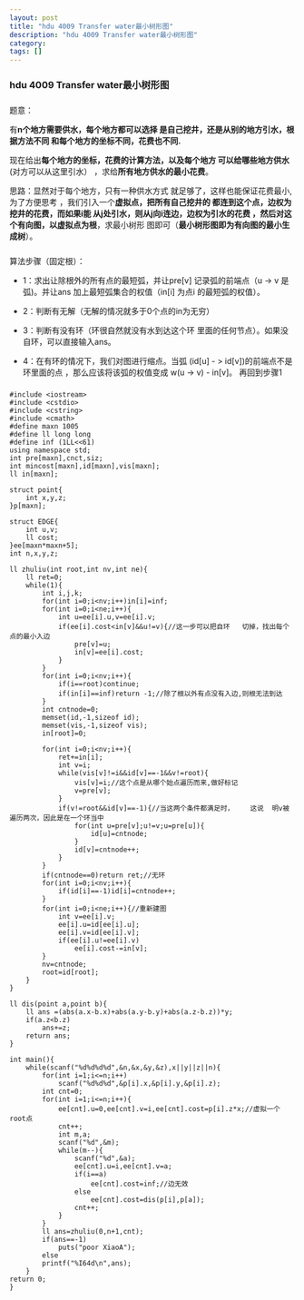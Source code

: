 ```yaml
---
layout: post
title: "hdu 4009 Transfer water最小树形图"
description: "hdu 4009 Transfer water最小树形图"
category: 
tags: []
---
```



### hdu 4009 Transfer water最小树形图 ###

#####
题意：

有**n个地方需要供水，每个地方都可以选择
是自己挖井，还是从别的地方引水，根据方法不同
和每个地方的坐标不同，花费也不同.**

现在给出**每个地方的坐标，花费的计算方法，以及每个地方
可以给哪些地方供水**(对方可以从这里引水）
，求给**所有地方供水的最小花费**。

思路：显然对于每个地方，只有一种供水方式
就足够了，这样也能保证花费最小,为了方便思考
，我们引入一个**虚拟点，把所有自己挖井的
都连到这个点，边权为挖井的花费，而如果i能
从j处引水，则从j向i连边，边权为引水的花费
，然后对这个有向图，以虚拟点为根**，求最小树形
图即可（**最小树形图即为有向图的最小生成树**）。
#####

算法步骤（固定根）：

* 1：求出让除根外的所有点的最短弧，并让pre[v]
记录弧的前端点（u -> v 是弧)。并让ans
加上最短弧集合的权值（in[i] 为点i 的最短弧的权值）。

* 2：判断有无解（无解的情况就多于0个点的in为无穷）

* 3：判断有没有环（环很自然就没有水到达这个环
里面的任何节点）。如果没自环，可以直接输入ans。

* 4：在有环的情况下，我们对图进行缩点。当弧
(id[u] - > id[v])的前端点不是环里面的点
，那么应该将该弧的权值变成 w(u -> v) - in[v]。
再回到步骤1

###
	#include <iostream>
	#include <cstdio>
	#include <cstring>
	#include <cmath>
	#define maxn 1005
	#define ll long long
	#define inf (1LL<<61)
	using namespace std;
	int pre[maxn],cnct,siz;
	int mincost[maxn],id[maxn],vis[maxn];
	ll in[maxn];

	struct point{
		int x,y,z;
	}p[maxn];

	struct EDGE{
		int u,v;
		ll cost;
	}ee[maxn*maxn+5];
	int n,x,y,z;

	ll zhuliu(int root,int nv,int ne){
		ll ret=0;
		while(1){
			int i,j,k;
			for(int i=0;i<nv;i++)in[i]=inf;
			for(int i=0;i<ne;i++){
				int u=ee[i].u,v=ee[i].v;
				if(ee[i].cost<in[v]&&u!=v){//这一步可以把自环	切掉，找出每个点的最小入边
					pre[v]=u;
					in[v]=ee[i].cost;
				}
			}
			for(int i=0;i<nv;i++){
				if(i==root)continue;
				if(in[i]==inf)return -1;//除了根以外有点没有入边,则根无法到达
			}
			int cntnode=0;
			memset(id,-1,sizeof id);
			memset(vis,-1,sizeof vis);
			in[root]=0;

			for(int i=0;i<nv;i++){
				ret+=in[i];
				int v=i;
				while(vis[v]!=i&&id[v]==-1&&v!=root){
					vis[v]=i;//这个点是从哪个始点遍历而来,做好标记
					v=pre[v];
				}
				if(v!=root&&id[v]==-1){//当这两个条件都满足时，	这说	明v被遍历两次，因此是在一个环当中
					for(int u=pre[v];u!=v;u=pre[u]){
						id[u]=cntnode;
					}
					id[v]=cntnode++;
				}
			}
			if(cntnode==0)return ret;//无环
			for(int i=0;i<nv;i++){
				if(id[i]==-1)id[i]=cntnode++;
			}
			for(int i=0;i<ne;i++){//重新建图
				int v=ee[i].v;
				ee[i].u=id[ee[i].u];
				ee[i].v=id[ee[i].v];
				if(ee[i].u!=ee[i].v)
					ee[i].cost-=in[v];
			}
			nv=cntnode;
			root=id[root];
		}
	}

	ll dis(point a,point b){
		ll ans =(abs(a.x-b.x)+abs(a.y-b.y)+abs(a.z-b.z))*y;
		if(a.z<b.z)
			ans+=z;
		return ans;
	}

	int main(){
		while(scanf("%d%d%d%d",&n,&x,&y,&z),x||y||z||n){
			for(int i=1;i<=n;i++)
				scanf("%d%d%d",&p[i].x,&p[i].y,&p[i].z);
			int cnt=0;
			for(int i=1;i<=n;i++){
				ee[cnt].u=0,ee[cnt].v=i,ee[cnt].cost=p[i].z*x;//虚拟一个root点
				cnt++;
				int m,a;
				scanf("%d",&m);
				while(m--){
					scanf("%d",&a);
					ee[cnt].u=i,ee[cnt].v=a;
					if(i==a)
						ee[cnt].cost=inf;//边无效
					else
						ee[cnt].cost=dis(p[i],p[a]);
					cnt++;
				}
			}
			ll ans=zhuliu(0,n+1,cnt);
			if(ans==-1)
				puts("poor XiaoA");
			else
			printf("%I64d\n",ans);
		}
	return 0;
	}
###
